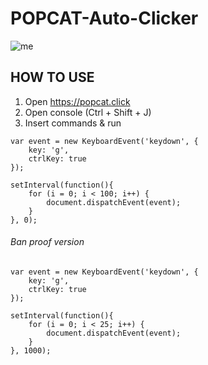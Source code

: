 # POPCAT-Auto-Clicker

![me](https://c.tenor.com/NkAegm0IP8IAAAAC/popcat.gif)
## HOW TO USE
1) Open https://popcat.click
2) Open console (Ctrl + Shift + J)
3) Insert commands & run

```
var event = new KeyboardEvent('keydown', {
	key: 'g',
	ctrlKey: true
});

setInterval(function(){
	for (i = 0; i < 100; i++) {
		document.dispatchEvent(event);
	}
}, 0);
```
###### Ban proof version
```
var event = new KeyboardEvent('keydown', {
	key: 'g',
	ctrlKey: true
});

setInterval(function(){
	for (i = 0; i < 25; i++) {
		document.dispatchEvent(event);
	}
}, 1000);
```
